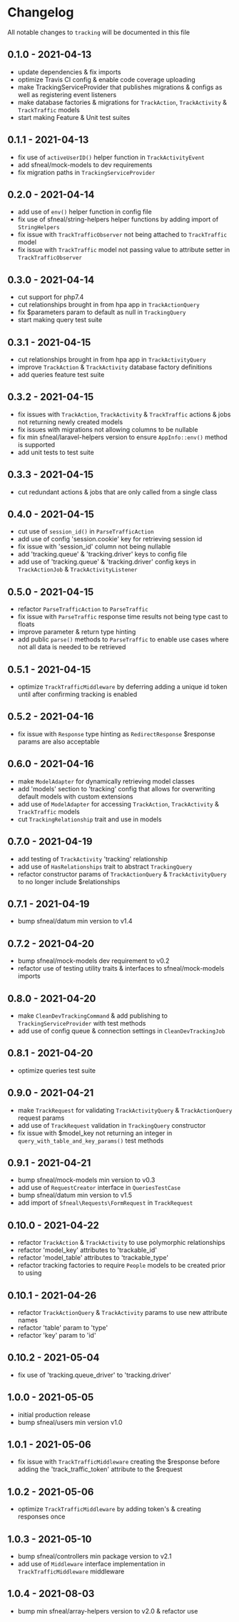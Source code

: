 # Changelog

All notable changes to `tracking` will be documented in this file


## 0.1.0 - 2021-04-13
- update dependencies & fix imports
- optimize Travis CI config & enable code coverage uploading
- make TrackingServiceProvider that publishes migrations & configs as well as registering event listeners
- make database factories & migrations for `TrackAction`, `TrackActivity` & `TrackTraffic` models
- start making Feature & Unit test suites


## 0.1.1 - 2021-04-13
- fix use of `activeUserID()` helper function in `TrackActivityEvent`
- add sfneal/mock-models to dev requirements
- fix migration paths in `TrackingServiceProvider`


## 0.2.0 - 2021-04-14
- add use of `env()` helper function in config file
- fix use of sfneal/string-helpers helper functions by adding import of `StringHelpers`
- fix issue with `TrackTrafficObserver` not being attached to `TrackTraffic` model
- fix issue with `TrackTraffic` model not passing value to attribute setter in `TrackTrafficObserver`


## 0.3.0 - 2021-04-14
- cut support for php7.4
- cut relationships brought in from hpa app in `TrackActionQuery`
- fix $parameters param to default as null in `TrackingQuery`
- start making query test suite


## 0.3.1 - 2021-04-15
- cut relationships brought in from hpa app in `TrackActivityQuery`
- improve `TrackAction` & `TrackActivity` database factory definitions
- add queries feature test suite


## 0.3.2 - 2021-04-15
- fix issues with `TrackAction`, `TrackActivity` & `TrackTraffic` actions & jobs not returning newly created models
- fix issues with migrations not allowing columns to be nullable
- fix min sfneal/laravel-helpers version to ensure `AppInfo::env()` method is supported
- add unit tests to test suite


## 0.3.3 - 2021-04-15
- cut redundant actions & jobs that are only called from a single class


## 0.4.0 - 2021-04-15
- cut use of `session_id()` in `ParseTrafficAction`
- add use of config 'session.cookie' key for retrieving session id
- fix issue with 'session_id' column not being nullable
- add 'tracking.queue' & 'tracking.driver' keys to config file
- add use of 'tracking.queue' & 'tracking.driver' config keys in `TrackActionJob` & `TrackActivityListener`


## 0.5.0 - 2021-04-15
- refactor `ParseTrafficAction` to `ParseTraffic`
- fix issue with `ParseTraffic` response time results not being type cast to floats
- improve parameter & return type hinting
- add public `parse()` methods to `ParseTraffic` to enable use cases where not all data is needed to be retrieved


## 0.5.1 - 2021-04-15
- optimize `TrackTrafficMiddleware` by deferring adding a unique id token until after confirming tracking is enabled


## 0.5.2 - 2021-04-16
- fix issue with `Response` type hinting as `RedirectResponse` $response params are also acceptable


## 0.6.0 - 2021-04-16
- make `ModelAdapter` for dynamically retrieving model classes
- add 'models' section to 'tracking' config that allows for overwriting default models with custom extensions
- add use of `ModelAdapter` for accessing `TrackAction`, `TrackActivity` & `TrackTraffic` models
- cut `TrackingRelationship` trait and use in models


## 0.7.0 - 2021-04-19
- add testing of `TrackActivity` 'tracking' relationship
- add use of `HasRelationships` trait to abstract `TrackingQuery`
- refactor constructor params of `TrackActionQuery` & `TrackActivityQuery` to no longer include $relationships


## 0.7.1 - 2021-04-19
- bump sfneal/datum min version to v1.4


## 0.7.2 - 2021-04-20
- bump sfneal/mock-models dev requirement to v0.2
- refactor use of testing utility traits & interfaces to sfneal/mock-models imports


## 0.8.0 - 2021-04-20
- make `CleanDevTrackingCommand` & add publishing to `TrackingServiceProvider` with test methods
- add use of config queue & connection settings in `CleanDevTrackingJob`


## 0.8.1 - 2021-04-20
- optimize queries test suite


## 0.9.0 - 2021-04-21
- make `TrackRequest` for validating `TrackActivityQuery` & `TrackActionQuery` request params
- add use of `TrackRequest` validation in `TrackingQuery` constructor
- fix issue with $model_key not returning an integer in `query_with_table_and_key_params()` test methods


## 0.9.1 - 2021-04-21
- bump sfneal/mock-models min version to v0.3
- add use of `RequestCreator` interface in `QueriesTestCase`
- bump sfneal/datum min version to v1.5
- add import of `Sfneal\Requests\FormRequest` in `TrackRequest`


## 0.10.0 - 2021-04-22
- refactor `TrackAction` & `TrackActivity` to use polymorphic relationships
- refactor 'model_key' attributes to 'trackable_id'
- refactor 'model_table' attributes to 'trackable_type'
- refactor tracking factories to require `People` models to be created prior to using


## 0.10.1 - 2021-04-26
- refactor `TrackActionQuery` & `TrackActivity` params to use new attribute names
- refactor 'table' param to 'type'
- refactor 'key' param to 'id'


## 0.10.2 - 2021-05-04
- fix use of 'tracking.queue_driver' to 'tracking.driver'


## 1.0.0 - 2021-05-05
- initial production release
- bump sfneal/users min version v1.0


## 1.0.1 - 2021-05-06
- fix issue with `TrackTrafficMiddleware` creating the $response before adding the 'track_traffic_token' attribute to the $request


## 1.0.2 - 2021-05-06
- optimize `TrackTrafficMiddleware` by adding token's & creating responses once


## 1.0.3 - 2021-05-10
- bump sfneal/controllers min package version to v2.1
- add use of `Middleware` interface implementation in `TrackTrafficMiddleware` middleware


## 1.0.4 - 2021-08-03
- bump min sfneal/array-helpers version to v2.0 & refactor use
